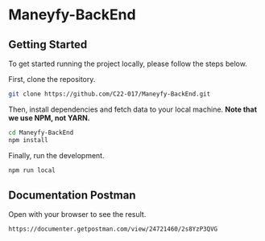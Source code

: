# Maneyfy-BackEnd

<!-- prettier-ignore-start -->
<!-- markdownlint-disable -->
<!-- ALL-CONTRIBUTORS-BADGE:START - Do not remove or modify this section -->

## Getting Started

To get started running the project locally, please follow the steps below.

First, clone the repository.

```bash
git clone https://github.com/C22-017/Maneyfy-BackEnd.git
```

Then, install dependencies and fetch data to your local machine. **Note that we use NPM, not YARN.**

```bash
cd Maneyfy-BackEnd
npm install
```

Finally, run the development.

```bash
npm run local
```

## Documentation Postman
Open with your browser to see the result.
```bash
https://documenter.getpostman.com/view/24721460/2s8YzP3QVG
```
